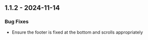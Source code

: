 ## 1.1.2 - 2024-11-14

### Bug Fixes

* Ensure the footer is fixed at the bottom and scrolls appropriately

